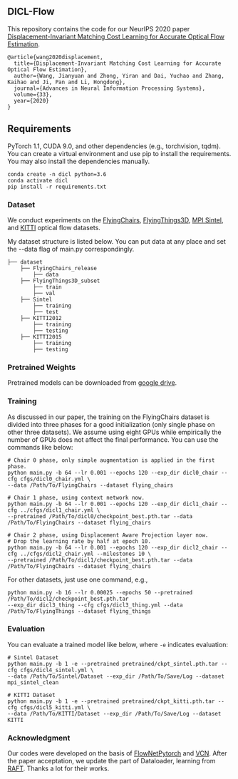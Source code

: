 ## DICL-Flow
This repository contains the code for our NeurIPS 2020 paper [Displacement-Invariant Matching Cost Learning for Accurate Optical Flow Estimation](https://papers.nips.cc/paper/2020/hash/add5aebfcb33a2206b6497d53bc4f309-Abstract.html).


```
@article{wang2020displacement,
  title={Displacement-Invariant Matching Cost Learning for Accurate Optical Flow Estimation},
  author={Wang, Jianyuan and Zhong, Yiran and Dai, Yuchao and Zhang, Kaihao and Ji, Pan and Li, Hongdong},
  journal={Advances in Neural Information Processing Systems},
  volume={33},
  year={2020}
}
```

## Requirements

PyTorch 1.1, CUDA 9.0, and other dependencies (e.g., torchvision, tqdm). You can create a virtual environment and use pip to install the requirements. You may also install the dependencies manually.

```shell
conda create -n dicl python=3.6
conda activate dicl
pip install -r requirements.txt
```


### Dataset

We conduct experiments on the [FlyingChairs](https://lmb.informatik.uni-freiburg.de/resources/datasets/FlyingChairs.en.html#flyingchairs), [FlyingThings3D](https://lmb.informatik.uni-freiburg.de/resources/datasets/SceneFlowDatasets.en.html), [MPI Sintel](http://sintel.is.tue.mpg.de/), and [KITTI](http://www.cvlibs.net/datasets/kitti/eval_scene_flow.php?benchmark=flow) optical flow datasets.

My dataset structure is listed below. You can put data at any place and set the --data flag of main.py correspondingly.

```Shell
├── dataset
    ├── FlyingChairs_release
        ├── data
    ├── FlyingThings3D_subset
        ├── train
        ├── val
    ├── Sintel
        ├── training
        ├── test
    ├── KITTI2012
        ├── training
        ├── testing
    ├── KITTI2015
        ├── training
        ├── testing
```

### Pretrained Weights

Pretrained models can be downloaded from [google drive](https://drive.google.com/drive/folders/1y2ISM5veD3K9D0CGJg9qEGeyaQHgLy1y?usp=sharing).


### Training

As discussed in our paper, the training on the FlyingChairs dataset is divided into three phases for a good initialization (only single phase on other three datasets). We assume using eight GPUs while empirically the number of GPUs does not affect the final performance. You can use the commands like below:

```Shell
# Chair 0 phase, only simple augmentation is applied in the first phase.
python main.py -b 64 --lr 0.001 --epochs 120 --exp_dir dicl0_chair --cfg cfgs/dicl0_chair.yml \
--data /Path/To/FlyingChairs --dataset flying_chairs

# Chair 1 phase, using context network now.
python main.py -b 64 --lr 0.001 --epochs 120 --exp_dir dicl1_chair --cfg ../cfgs/dicl1_chair.yml \
--pretrained /Path/To/dicl0/checkpoint_best.pth.tar --data /Path/To/FlyingChairs --dataset flying_chairs

# Chair 2 phase, using Displacement Aware Projection layer now.
# Drop the learning rate by half at epoch 10.
python main.py -b 64 --lr 0.001 --epochs 120 --exp_dir dicl2_chair --cfg ../cfgs/dicl2_chair.yml --milestones 10 \
--pretrained /Path/To/dicl1/checkpoint_best.pth.tar --data /Path/To/FlyingChairs --dataset flying_chairs
```

For other datasets, just use one command, e.g.,

```Shell
python main.py -b 16 --lr 0.00025 --epochs 50 --pretrained /Path/To/dicl2/checkpoint_best.pth.tar
--exp_dir dicl3_thing --cfg cfgs/dicl3_thing.yml --data /Path/To/FlyingThings --dataset flying_things
```

### Evaluation

You can evaluate a trained model like below, where ```-e``` indicates evaluation:

```Shell
# Sintel Dataset
python main.py -b 1 -e --pretrained pretrained/ckpt_sintel.pth.tar --cfg cfgs/dicl4_sintel.yml \
--data /Path/To/Sintel/Dataset --exp_dir /Path/To/Save/Log --dataset mpi_sintel_clean 

# KITTI Dataset
python main.py -b 1 -e --pretrained pretrained/ckpt_kitti.pth.tar --cfg cfgs/dicl5_kitti.yml \
--data /Path/To/KITTI/Dataset --exp_dir /Path/To/Save/Log --dataset KITTI
```


### Acknowledgment

Our codes were developed on the basis of [FlowNetPytorch](https://github.com/ClementPinard/FlowNetPytorch) and [VCN](https://github.com/gengshan-y/VCN). After the paper acceptation, we update the part of Dataloader, learning from [RAFT](https://github.com/princeton-vl/RAFT). Thanks a lot for their works.

